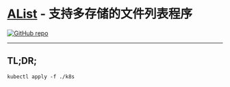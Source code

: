 # [AList](https://github.com/alist-org/alist) - 支持多存储的文件列表程序

[![GitHub repo](https://flat.badgen.net/github/release/alist-org/alist?icon=github&label=alist-org/alist)](https://github.com/alist-org/alist)

---

## TL;DR;

```
kubectl apply -f ./k8s
```
